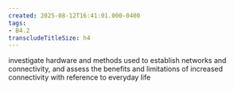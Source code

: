 ```yaml
---
created: 2025-08-12T16:41:01.000-0400
tags:
- B4.2
transcludeTitleSize: h4
---
```


investigate hardware and methods used to establish networks and connectivity, and assess the benefits and limitations of increased connectivity with reference to everyday life